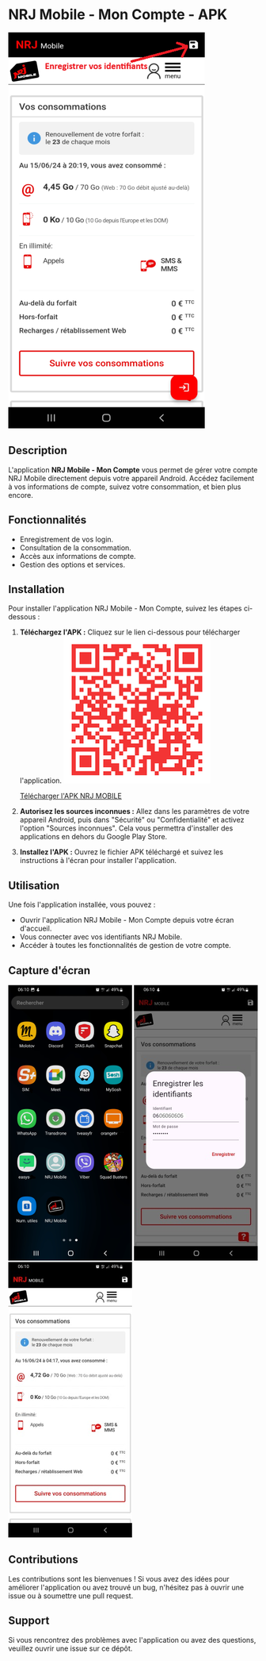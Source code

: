 # NRJ Mobile - Mon Compte - APK 

![NRJ](https://raw.githubusercontent.com/lafouine022/nrj_mobile/main/images/nrj.png)

## Description


L'application **NRJ Mobile - Mon Compte** vous permet de gérer votre compte NRJ Mobile directement depuis votre appareil Android. Accédez facilement à vos informations de compte, suivez votre consommation, et bien plus encore.

## Fonctionnalités

- Enregistrement de vos login.
- Consultation de la consommation.
- Accès aux informations de compte.
- Gestion des options et services.

## Installation

Pour installer l'application NRJ Mobile - Mon Compte, suivez les étapes ci-dessous :

1. **Téléchargez l'APK :** Cliquez sur le lien ci-dessous pour télécharger l'application.
   ![QR-code](https://raw.githubusercontent.com/lafouine022/nrj_mobile/main/images/qr.png)
   
   [Télécharger l'APK NRJ MOBILE](https://github.com/lafouine022/nrj_mobile/raw/main/nrj.apk)

3. **Autorisez les sources inconnues :** Allez dans les paramètres de votre appareil Android, puis dans "Sécurité" ou "Confidentialité" et activez l'option "Sources inconnues". Cela vous permettra d'installer des applications en dehors du Google Play Store.

4. **Installez l'APK :** Ouvrez le fichier APK téléchargé et suivez les instructions à l'écran pour installer l'application.

## Utilisation

Une fois l'application installée, vous pouvez :

- Ouvrir l'application NRJ Mobile - Mon Compte depuis votre écran d'accueil.
- Vous connecter avec vos identifiants NRJ Mobile.
- Accéder à toutes les fonctionnalités de gestion de votre compte.

## Capture d'écran

![Capture d'écran de l'application NRJ Mobile - Home](https://raw.githubusercontent.com/lafouine022/nrj_mobile/main/images/1.png)
![Capture d'écran de l'application NRJ Mobile - Config](https://raw.githubusercontent.com/lafouine022/nrj_mobile/main/images/2.jpg)
![Capture d'écran de l'application NRJ Mobile - Mon Compte](https://raw.githubusercontent.com/lafouine022/nrj_mobile/main/images/3.jpg)

## Contributions

Les contributions sont les bienvenues ! Si vous avez des idées pour améliorer l'application ou avez trouvé un bug, n'hésitez pas à ouvrir une issue ou à soumettre une pull request.

## Support

Si vous rencontrez des problèmes avec l'application ou avez des questions, veuillez ouvrir une issue sur ce dépôt.

